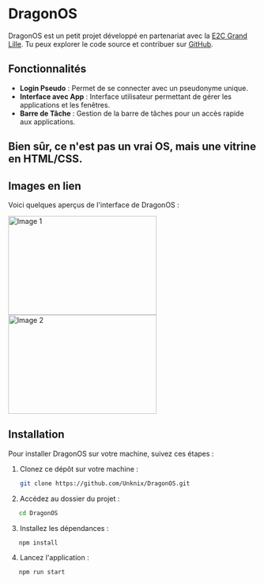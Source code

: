 # DragonOS

DragonOS est un petit projet développé en partenariat avec la [E2C Grand Lille](https://e2c-grandlille.fr/). Tu peux explorer le code source et contribuer sur [GitHub](https://github.com/Unknix/DragonOS).

## Fonctionnalités
- **Login Pseudo** : Permet de se connecter avec un pseudonyme unique.
- **Interface avec App** : Interface utilisateur permettant de gérer les applications et les fenêtres.
- **Barre de Tâche** : Gestion de la barre de tâches pour un accès rapide aux applications.

## Bien sûr, ce n'est pas un vrai OS, mais une vitrine en HTML/CSS.

## Images en lien

Voici quelques aperçus de l'interface de DragonOS :

<img src="https://cdn.discordapp.com/attachments/1257558551518384128/1319084364109185144/image.png?ex=6764ac8b&is=67635b0b&hm=b4c86528c3bf0a2740d6e77f0fbd21d801b4b4d3a4301f030d076d539ef95f68&" alt="Image 1" width="300" height="200">

<img src="https://cdn.discordapp.com/attachments/1257558551518384128/1319084771850190889/image.png?ex=6764aced&is=67635b6d&hm=ef0bf4730e9ee290b8f77e8709d54af83d6ec23676fadc804c50b79ff1a413e0&" alt="Image 2" width="300" height="200">

## Installation

Pour installer DragonOS sur votre machine, suivez ces étapes :

1. Clonez ce dépôt sur votre machine :
   ```bash
   git clone https://github.com/Unknix/DragonOS.git


   ```
2. Accédez au dossier du projet :
```bash
   cd DragonOS
```
3. Installez les dépendances :
```
   npm install
```
4. Lancez l'application :
```
   npm run start

```

